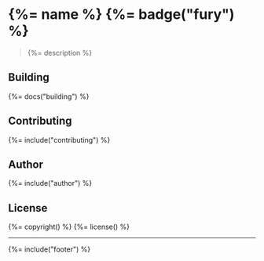 # {%= name %} {%= badge("fury") %}

> {%= description %}

## Building
{%= docs("building") %}

## Contributing
{%= include("contributing") %}

## Author
{%= include("author") %}

## License
{%= copyright() %}
{%= license() %}

***

{%= include("footer") %}
